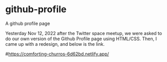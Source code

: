 # github-profile
A github profile page


Yesterday Nov 12, 2022 after the Twitter space meetup, we were asked to do our own version of the Github Profile page using HTML/CSS. Then, I came up with a redesign, and below is the link.

#https://comforting-churros-6d62bd.netlify.app/
